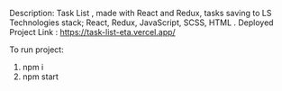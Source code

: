 Description: Task List ,  made with React and Redux, tasks saving to LS
Technologies stack; React,  Redux, JavaScript, SCSS, HTML .
Deployed Project Link : https://task-list-eta.vercel.app/

To run project: 
1. npm i
2. npm start
